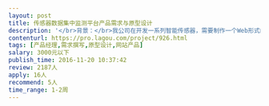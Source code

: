 ```yaml
---                
layout: post       
title: 传感器数据集中监测平台产品需求与原型设计           
description: '</br>背景：</br>我公司在开发一系列智能传感器，需要制作一个Web形式的数据查看平台。由于我公司主打硬件，目前只清楚我们最终的产品想做成什么样子，但不清楚软件上如何实现。希望寻找专业人士帮助我们完善需求书，细化对平台的技术要求，必要时做出原型设计，以便我们可以拿到该需求书交给软件外包团队，他们能清楚的知道应该做什么。</br></br>一、项目描述</br>这是一个用于查看多种传感器上传的数据的平台，以一个网页的形式呈现。类似于现有的物联网数据平台。有2类传感器需要上传数据：</br> 状态类传感器：显示多种状态，例如开关（两种状态：开和关）</br> 数据类传感器：会定时传输数据。当数据超过某一个阈值时，需要启动报警</br>应用场景：应用于电力行业的一个设备远程监测系统。不同工业用户订阅该平台，并将其现有传感器接入。该平台上实现集中监控，工业用户无需再配备监控人员。</br>最终该平台可以在未连入互联网的局域网中部署，也可在互联网上部署（例如在阿里云上，通过一个公开网站的可以登录），并可以查看多类数据。网站有多个不同权限的用户。</br>此次发布的项目仅为本项目的第一阶段，即设计一个在局域网中可运行的网站，针对单一用户登录，设计针对一种数据类传感器（密度传感器）的监测查看平台。但在设计开发时，应考虑到整个项目的最终形态，为后续拓展和开发做好准备。</br></br>二、主要功能点：</br>- 监测平台通过TCP端口接收物联网中传感器发送的数据，并保存数据。</br>- 用户可添加新的传感器，并接收其发来的数据</br>- 用户可查看一个站点或一个区域内的传感器是否有数据越限的情况</br>- 用户可查看他所添加的传感器所有上传数据，可查询历史数据，并以Excel表或CSV的格式导出数据。</br></br>三、可参考产品：</br>tlink.io;</br>yeelink</br>四、人员要求：</br>1、有企业级软件产品设计的经验。</br>2、良好的沟通能力和契约精神。</br>3、有物联网产品开发经验的优先</br>五、交付物</br>需求文档、产品原型</br>'     
contenturl: https://pro.lagou.com/project/926.html      
tags: [产品经理,需求撰写,原型设计,网站产品]            
salary: 3000元以下          
publish_time: 2016-11-20 10:37:42         
review: 2187人                   
apply: 16人                   
recommend: 5人                   
time_range: 1-2周              
---                 
```

